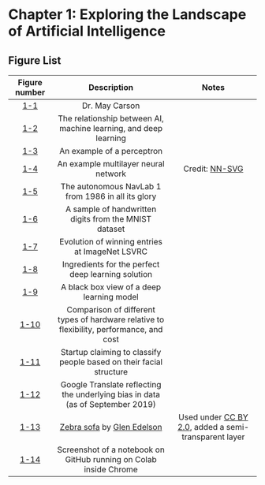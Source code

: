 # Chapter 1: Exploring the Landscape of Artificial Intelligence

## Figure List

| Figure number | Description | Notes |
|:---:|:---:|:---:|
| [1-1](1-may-carson.png) | Dr. May Carson | |
| [1-2](2-ai-terminology.png) | The relationship between AI, machine learning, and deep learning | |
| [1-3](3-perceptron.png) | An example of a perceptron | |
| [1-4](4-neural-network.png) | An example multilayer neural network | Credit: [NN-SVG](http://alexlenail.me/NN-SVG/) | |
| [1-5](http://www.cs.cmu.edu/Groups/ahs/navlab_list.html) | The autonomous NavLab 1 from 1986 in all its glory | |
| [1-6](6-mnist.png) | A sample of handwritten digits from the MNIST dataset |
| [1-7](7-imagenet-accuracy.png) | Evolution of winning entries at ImageNet LSVRC |
| [1-8](8-deep-learning-solution.png) | Ingredients for the perfect deep learning solution |
| [1-9](9-cat.png) | A black box view of a deep learning model |
| [1-10](10-hardware-chart.png) | Comparison of different types of hardware relative to flexibility, performance, and cost |
| [1-11](https://www.faception.com/) | Startup claiming to classify people based on their facial structure |
| [1-12](12-google-translate-bias.png) | Google Translate reflecting the underlying bias in data (as of September 2019) |
| [1-13](13-zebra-sofa.png) | [Zebra sofa](https://www.flickr.com/photos/glenirah/2781264490) by [Glen Edelson](https://www.flickr.com/photos/glenirah) | Used under [CC BY 2.0](https://creativecommons.org/licenses/by/2.0/), added a semi-transparent layer |
| [1-14](14-colab.png) | Screenshot of a notebook on GitHub running on Colab inside Chrome | |
